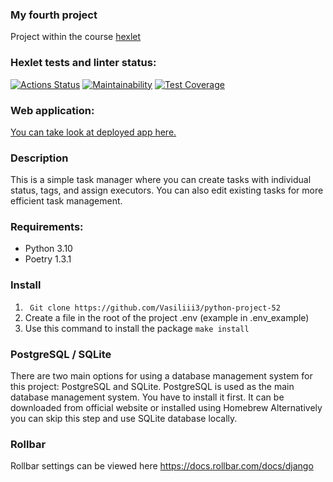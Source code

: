 ### My fourth project
Project within the course [hexlet](https://ru.hexlet.io/)

### Hexlet tests and linter status:
[![Actions Status](https://github.com/Vasiliii3/python-project-52/workflows/hexlet-check/badge.svg)](https://github.com/Vasiliii3/python-project-52/actions)
[![Maintainability](https://api.codeclimate.com/v1/badges/dd4094149f1eb55c5f0a/maintainability)](https://codeclimate.com/github/Vasiliii3/python-project-52/maintainability)
[![Test Coverage](https://api.codeclimate.com/v1/badges/dd4094149f1eb55c5f0a/test_coverage)](https://codeclimate.com/github/Vasiliii3/python-project-52/test_coverage)

### Web application:

[You can take look at deployed app here.](https://web-production-b3cb.up.railway.app/)

### Description

This is a simple task manager where you can create tasks with individual status, tags, and assign executors. You can also edit existing tasks for more efficient task management.

### Requirements:

* Python 3.10
* Poetry 1.3.1

### Install
1. ` Git clone https://github.com/Vasiliii3/python-project-52`
2. Сreate a file in the root of the project .env (example in .env_example)
3. Use this command to install the package `make install`

### PostgreSQL / SQLite

There are two main options for using a database management system for this project: PostgreSQL and SQLite.
PostgreSQL is used as the main database management system. You have to install it first. It can be downloaded from official website or installed using Homebrew
Alternatively you can skip this step and use SQLite database locally.

### Rollbar
Rollbar settings can be viewed here https://docs.rollbar.com/docs/django

